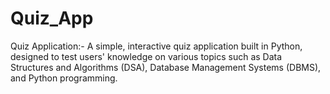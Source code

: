 # Quiz_App
Quiz Application:- A simple, interactive quiz application built in Python, designed to test users' knowledge on various topics such as Data Structures and Algorithms (DSA), Database Management Systems (DBMS), and Python programming.
